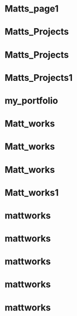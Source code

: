 # Matts_page1
# Matts_Projects
# Matts_Projects
# Matts_Projects1
# my_portfolio
# Matt_works
# Matt_works
# Matt_works
# Matt_works1
# mattworks
# mattworks
# mattworks
# mattworks
# mattworks
